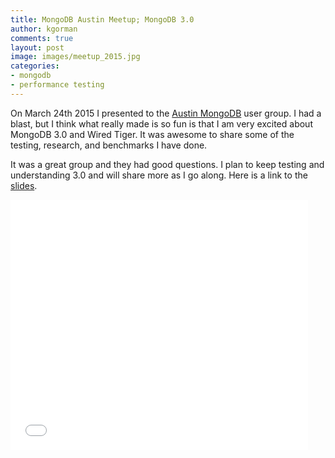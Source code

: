 ```yaml
---
title: MongoDB Austin Meetup; MongoDB 3.0
author: kgorman
comments: true
layout: post
image: images/meetup_2015.jpg
categories:
- mongodb
- performance testing
---
```


On March 24th 2015 I presented to the [Austin MongoDB](http://www.meetup.com/Austin-MongoDB-User-Group/events/220142628/) user group. I had a blast, but I think what really made is so fun is that I am very excited about MongoDB 3.0 and Wired Tiger. It was awesome to share some of the testing, research, and benchmarks I have done.

<!--more-->

It was a great group and they had good questions. I plan to keep testing and understanding 3.0 and will share more as I go along. Here is a link to the [slides](https://github.com/kgorman/presentations/blob/master/2015/MongoDB3.0_wired_tiger_and_the_era_of_pluggable_storage_engines/MongoDB3.0_wired_tiger_storage_engine.pdf).

<iframe src="//www.slideshare.net/slideshow/embed_code/46586216" width="476" height="400" frameborder="0" marginwidth="0" marginheight="0" scrolling="no"></iframe>
